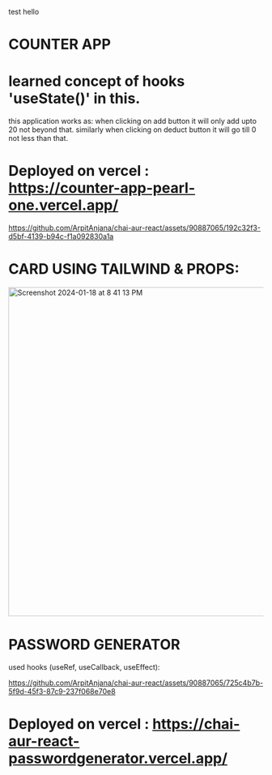 test hello

# COUNTER APP
# learned concept of hooks 'useState()' in this.
this application works as:
  when clicking on add button it will only add upto 20 not beyond that.
  similarly when clicking on deduct button it will go till 0 not less than that.
# Deployed on vercel : https://counter-app-pearl-one.vercel.app/

https://github.com/ArpitAnjana/chai-aur-react/assets/90887065/192c32f3-d5bf-4139-b94c-f1a092830a1a


# CARD USING TAILWIND & PROPS:


<img width="650" alt="Screenshot 2024-01-18 at 8 41 13 PM" src="https://github.com/ArpitAnjana/chai-aur-react/assets/90887065/b52e478b-d359-4248-b334-7f7f6e046775">


# PASSWORD GENERATOR
used hooks (useRef, useCallback, useEffect):

https://github.com/ArpitAnjana/chai-aur-react/assets/90887065/725c4b7b-5f9d-45f3-87c9-237f068e70e8
# Deployed on vercel : https://chai-aur-react-passwordgenerator.vercel.app/



